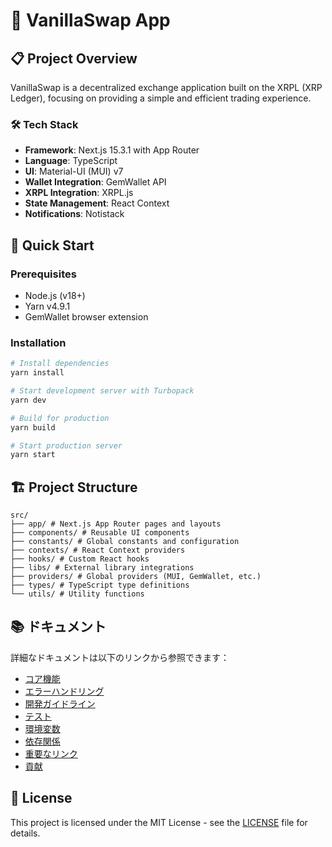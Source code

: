 # 🌟 VanillaSwap App

## 📋 Project Overview

VanillaSwap is a decentralized exchange application built on the XRPL (XRP Ledger), focusing on providing a simple and efficient trading experience.

### 🛠 Tech Stack
- **Framework**: Next.js 15.3.1 with App Router
- **Language**: TypeScript
- **UI**: Material-UI (MUI) v7
- **Wallet Integration**: GemWallet API
- **XRPL Integration**: XRPL.js
- **State Management**: React Context
- **Notifications**: Notistack

## 🚀 Quick Start

### Prerequisites
- Node.js (v18+)
- Yarn v4.9.1
- GemWallet browser extension

### Installation

```bash
# Install dependencies
yarn install

# Start development server with Turbopack
yarn dev

# Build for production
yarn build

# Start production server
yarn start
```

## 🏗 Project Structure

```
src/
├── app/ # Next.js App Router pages and layouts
├── components/ # Reusable UI components
├── constants/ # Global constants and configuration
├── contexts/ # React Context providers
├── hooks/ # Custom React hooks
├── libs/ # External library integrations
├── providers/ # Global providers (MUI, GemWallet, etc.)
├── types/ # TypeScript type definitions
└── utils/ # Utility functions
```

## 📚 ドキュメント

詳細なドキュメントは以下のリンクから参照できます：

- [コア機能](docs/features/core-features.md)
- [エラーハンドリング](docs/development/error-handling.md)
- [開発ガイドライン](docs/development/guidelines.md)
- [テスト](docs/development/testing.md)
- [環境変数](docs/development/environment.md)
- [依存関係](docs/development/dependencies.md)
- [重要なリンク](docs/resources/links.md)
- [貢献](docs/contributing.md)

## 📝 License

This project is licensed under the MIT License - see the [LICENSE](LICENSE) file for details.
